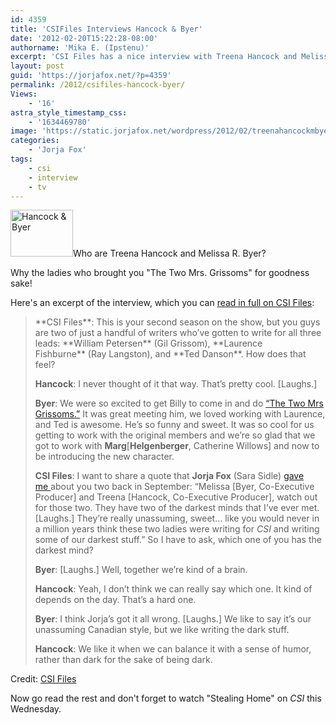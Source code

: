 ```yaml
---
id: 4359
title: 'CSIFiles Interviews Hancock & Byer'
date: '2012-02-20T15:22:28-08:00'
authorname: 'Mika E. (Ipstenu)'
excerpt: 'CSI Files has a nice interview with Treena Hancock and Melissa Byer.'
layout: post
guid: 'https://jorjafox.net/?p=4359'
permalink: /2012/csifiles-hancock-byer/
Views:
    - '16'
astra_style_timestamp_css:
    - '1634469780'
image: 'https://static.jorjafox.net/wordpress/2012/02/treenahancockmbyer.png'
categories:
    - 'Jorja Fox'
tags:
    - csi
    - interview
    - tv
---
```


<img class="alignleft size-thumbnail wp-image-4360" title="Hancock &amp; Byer" src="//static.jorjafox.net/wordpress/2012/02/treenahancockmbyer-230x117.png" alt="Hancock &amp; Byer" width="100" height="75" />Who are Treena Hancock and Melissa R. Byer?

Why the ladies who brought you "The Two Mrs. Grissoms" for goodness sake!

Here's an excerpt of the interview, which you can <a href="http://www.csifiles.com/content/2012/02/interview-treena-hancock-melissa-r-byer/">read in full on CSI Files</a>:
<blockquote>**CSI Files**: This is your second season on the show, but you guys are two of just a handful of writers who’ve gotten to write for all three leads: **William Petersen** (Gil Grissom), **Laurence Fishburne** (Ray Langston), and **Ted Danson**. How does that feel?

**Hancock**: I never thought of it that way. That’s pretty cool. [Laughs.]

**Byer**: We were so excited to get Billy to come in and do <a href="http://www.csifiles.com/episodes/csi/season11/the_two_mrs_grissoms.shtml" target="_blank">“The Two Mrs Grissoms.”</a> It was great meeting him, we loved working with Laurence, and Ted is awesome. He’s so funny and sweet. It was so cool for us getting to work with the original members and we’re so glad that we got to work with **Marg**[**Helgenberger**, Catherine Willows] and now to be introducing the new character.

**CSI Files**: I want to share a quote that **Jorja Fox** (Sara Sidle) <a href="http://www.csifiles.com/content/2011/09/interview-jorja-fox/" target="_blank">gave me </a>about you two back in September: “Melissa [Byer, Co-Executive Producer] and Treena [Hancock, Co-Executive Producer], watch out for those two. They have two of the darkest minds that I’ve ever met. [Laughs.] They’re really unassuming, sweet… like you would never in a million years think these two ladies were writing for _CSI_ and writing some of our darkest stuff.” So I have to ask, which one of you has the darkest mind?

**Byer**: [Laughs.] Well, together we’re kind of a brain.

**Hancock**: Yeah, I don’t think we can really say which one. It kind of depends on the day. That’s a hard one.

**Byer**: I think Jorja’s got it all wrong. [Laughs.] We like to say it’s our unassuming Canadian style, but we like writing the dark stuff.

**Hancock**: We like it when we can balance it with a sense of humor, rather than dark for the sake of being dark.</blockquote>
Credit: <a href="http://www.csifiles.com/content/2012/02/interview-treena-hancock-melissa-r-byer/">CSI Files</a>

Now go read the rest and don't forget to watch "Stealing Home" on _CSI_ this Wednesday.

